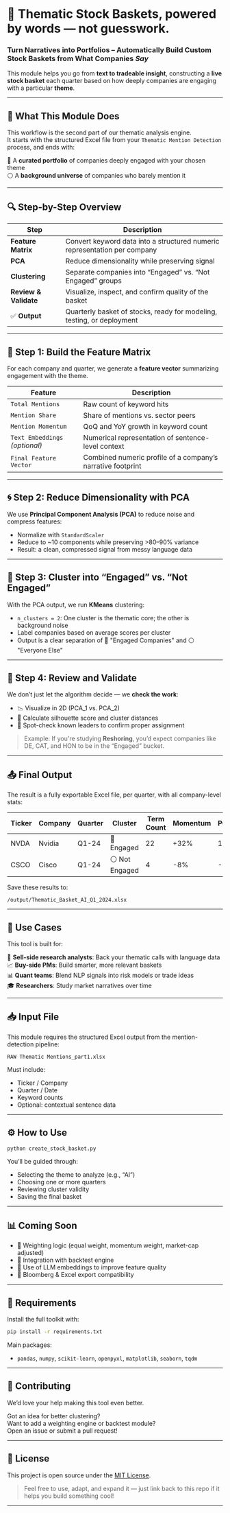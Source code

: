 # 🧺 Thematic Stock Baskets, powered by words — not guesswork.

### Turn Narratives into Portfolios – Automatically Build Custom Stock Baskets from What Companies *Say*

This module helps you go from **text to tradeable insight**, constructing a **live stock basket** each quarter based on how deeply companies are engaging with a particular **theme**.

---

## 🌟 What This Module Does

This workflow is the second part of our thematic analysis engine.  
It starts with the structured Excel file from your `Thematic Mention Detection` process, and ends with:

🎯 A **curated portfolio** of companies deeply engaged with your chosen theme  
⚪ A **background universe** of companies who barely mention it

---

## 🔍 Step-by-Step Overview

| Step | Description |
|------|-------------|
| **Feature Matrix** | Convert keyword data into a structured numeric representation per company |
| **PCA** | Reduce dimensionality while preserving signal |
| **Clustering** | Separate companies into “Engaged” vs. “Not Engaged” groups |
| **Review & Validate** | Visualize, inspect, and confirm quality of the basket |
| ✅ **Output** | Quarterly basket of stocks, ready for modeling, testing, or deployment |

---

## 🧬 Step 1: Build the Feature Matrix

For each company and quarter, we generate a **feature vector** summarizing engagement with the theme.

| Feature | Description |
|---------|-------------|
| `Total Mentions` | Raw count of keyword hits |
| `Mention Share` | Share of mentions vs. sector peers |
| `Mention Momentum` | QoQ and YoY growth in keyword count |
| `Text Embeddings` *(optional)* | Numerical representation of sentence-level context |
| `Final Feature Vector` | Combined numeric profile of a company’s narrative footprint |

---

## 🌀 Step 2: Reduce Dimensionality with PCA

We use **Principal Component Analysis (PCA)** to reduce noise and compress features:

- Normalize with `StandardScaler`
- Reduce to ~10 components while preserving >80–90% variance
- Result: a clean, compressed signal from messy language data

---

## 🤖 Step 3: Cluster into “Engaged” vs. “Not Engaged”

With the PCA output, we run **KMeans** clustering:

- `n_clusters = 2`: One cluster is the thematic core; the other is background noise
- Label companies based on average scores per cluster
- Output is a clear separation of 🎯 "Engaged Companies" and ⚪ "Everyone Else"

---

## 🧪 Step 4: Review and Validate

We don’t just let the algorithm decide — we **check the work**:

- 📉 Visualize in 2D (PCA_1 vs. PCA_2)
- 🧮 Calculate silhouette score and cluster distances
- 👀 Spot-check known leaders to confirm proper assignment

> Example: If you're studying **Reshoring**, you’d expect companies like DE, CAT, and HON to be in the “Engaged” bucket.

---

## 📤 Final Output

The result is a fully exportable Excel file, per quarter, with all company-level stats:

| Ticker | Company | Quarter | Cluster | Term Count | Momentum | PCA_1 | PCA_2 | ... |
|--------|---------|---------|---------|------------|----------|-------|-------|-----|
| NVDA   | Nvidia  | Q1-24   | 🎯 Engaged | 22       | +32%     | 1.02  | 0.87  |     |
| CSCO   | Cisco   | Q1-24   | ⚪ Not Engaged | 4    | -8%      | -0.45 | 0.12  |     |

Save these results to:
```
/output/Thematic_Basket_AI_Q1_2024.xlsx
```

---

## 💼 Use Cases

This tool is built for:

🧠 **Sell-side research analysts**: Back your thematic calls with language data  
📈 **Buy-side PMs**: Build smarter, more relevant baskets  
📊 **Quant teams**: Blend NLP signals into risk models or trade ideas  
🎓 **Researchers**: Study market narratives over time

---

## 📥 Input File

This module requires the structured Excel output from the mention-detection pipeline:
```
RAW Thematic Mentions_part1.xlsx
```

Must include:
- Ticker / Company
- Quarter / Date
- Keyword counts
- Optional: contextual sentence data

---

## ⚙️ How to Use

```bash
python create_stock_basket.py
```

You’ll be guided through:
- Selecting the theme to analyze (e.g., “AI”)
- Choosing one or more quarters
- Reviewing cluster validity
- Saving the final basket

---

## 📊 Coming Soon

- 🧾 Weighting logic (equal weight, momentum weight, market-cap adjusted)
- 🧪 Integration with backtest engine
- 🧠 Use of LLM embeddings to improve feature quality
- 🧰 Bloomberg & Excel export compatibility

---

## 🧰 Requirements

Install the full toolkit with:

```bash
pip install -r requirements.txt
```

Main packages:
- `pandas`, `numpy`, `scikit-learn`, `openpyxl`, `matplotlib`, `seaborn`, `tqdm`

---

## 🤝 Contributing

We’d love your help making this tool even better.

Got an idea for better clustering?  
Want to add a weighting engine or backtest module?  
Open an issue or submit a pull request!

---

## 📄 License

This project is open source under the [MIT License](https://opensource.org/license/mit/).

> Feel free to use, adapt, and expand it — just link back to this repo if it helps you build something cool!

---
